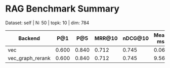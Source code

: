 # RAG Benchmark Summary
Dataset: self | N: 50 | topk: 10 | dim: 784

| Backend | P@1 | P@5 | MRR@10 | nDCG@10 | Mean ms | P95 ms |
|---------|-----|-----|--------|---------|---------|--------|
| vec | 0.600 | 0.840 | 0.712 | 0.745 | 0.06 | 0.06 |
| vec_graph_rerank | 0.600 | 0.840 | 0.712 | 0.745 | 9.56 | 36.96 |